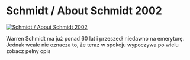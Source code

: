 Schmidt / About Schmidt 2002 
=============
[![Schmidt / About Schmidt 2002 ](http://vidos.pl/images/player.gif)](http://vidos.pl/schmidt-about-schmidt-2002)

 Warren Schmidt ma już ponad 60 lat i przeszedł niedawno na emeryturę. Jednak wcale nie oznacza to, że teraz w spokoju wypoczywa po wielu zobacz pełny opis
